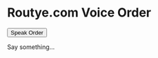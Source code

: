 <!DOCTYPE html>
<html>
<head>
  <title>Routye Voice Ordering</title>
</head>
<body>
  <h1>Routye.com Voice Order</h1>
  <button onclick="startListening()">Speak Order</button>
  <p id="transcript">Say something...</p>

  <script>
    const transcript = document.getElementById('transcript');
    const recognition = new (window.SpeechRecognition || window.webkitSpeechRecognition)();
    recognition.lang = 'en-US';

    recognition.onresult = (event) => {
      const userInput = event.results[0][0].transcript.toLowerCase();
      transcript.textContent = `You said: ${userInput}`;
      
      // Simple logic for demo
      if (userInput.includes('kebab')) {
        speak('What meat would you prefer? Chicken, lamb, or mixed?');
        recognition.start(); // Listen for next input
      } else {
        speak('Sorry, I only handle kebabs for now. Try again?');
      }
    };

    function startListening() {
      recognition.start();
      transcript.textContent = 'Listening...';
    }

    function speak(text) {
      const utterance = new SpeechSynthesisUtterance(text);
      utterance.lang = 'en-US';
      window.speechSynthesis.speak(utterance);
    }
  </script>
</body>
</html>
